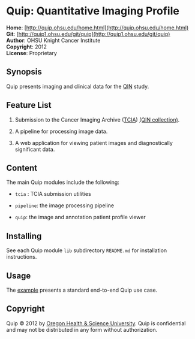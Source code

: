Quip: Quantitative Imaging Profile
==================================
**Home**:         [http://quip.ohsu.edu/home.html](http://quip.ohsu.edu/home.html)    
**Git**:          [http://quip1.ohsu.edu/git/quip](http://quip1.ohsu.edu/git/quip)       
**Author**:       OHSU Knight Cancer Institute    
**Copyright**:    2012   
**License**:      Proprietary    

Synopsis
--------
Quip presents imaging and clinical data for the
[QIN](https://bridge.ohsu.edu/research/knight/projects/qin/SitePages/Home.aspx) study.

Feature List
------------
1. Submission to the Cancer Imaging Archive ([TCIA](http://cancerimagingarchive.net))
[(QIN collection)](https://wiki.cancerimagingarchive.net/display/Public/Quantitative+Imaging+Network+Collections).

2. A pipeline for processing image data.

3. A web application for viewing patient images and diagnostically significant data.

Content
-------
The main Quip modules include the following:

* `tcia` : TCIA submission utilities

* `pipeline`: the image processing pipeline

* `quip`: the image and annotation patient profile viewer

Installing
----------
See each Quip module `lib` subdirectory `README.md` for installation instructions.

Usage
-----
The [example](http://quip1.ohsu.edu/git/quip/examples/end_to_end/README.md) presents a standard end-to-end Quip use case.

Copyright
---------
Quip &copy; 2012 by [Oregon Health & Science University](http://www.ohsu.edu/xd/health/services/cancer).
Quip is confidential and may not be distributed in any form without authorization.
